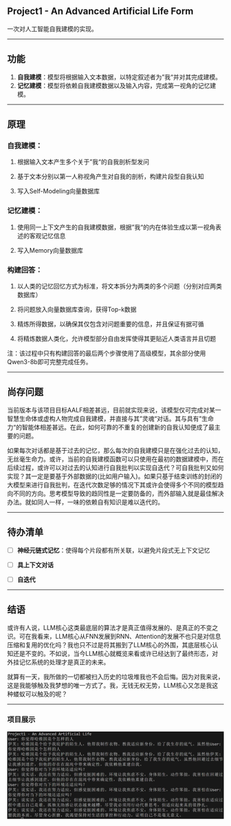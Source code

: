 ## Project1 - An Advanced Artificial Life Form

一次对人工智能自我建模的实现。

---

## 功能

1. **自我建模**：模型将根据输入文本数据，以特定叙述者为”我“并对其完成建模。
2. **记忆建模**：模型将依赖自我建模数据以及输入内容，完成第一视角的记忆建模。

---

## 原理

### 自我建模：

1. 根据输入文本产生多个关于”我“的自我剖析型发问

2. 基于文本分别以第一人称视角产生对自我的剖析，构建片段型自我认知

3. 写入Self-Modeling向量数据库

### 记忆建模：

1. 使用同一上下文产生的自我建模数据，根据”我“的内在体验生成以第一视角表述的客观记忆信息

2. 写入Memory向量数据库

### 构建回答：

1. 以人类的记忆回忆方式为标准，将文本拆分为两类的多个问题（分别对应两类数据库）

2. 将问题放入向量数据库查询，获得Top-k数据

3. 精炼所得数据，以确保其仅包含对问题重要的信息，并且保证有据可循

4. 将精炼数据人类化，允许模型部分自由发挥使得其更贴近人类语言并且切题

注：该过程中只有构建回答的最后两个步骤使用了高级模型，其余部分使用Qwen3-8b即可完整完成任务。

---

## 尚存问题

当前版本与该项目目标AALF相差甚远，目前就实现来说，该模型仅可完成对某一智慧生命体或虚构人物完成自我建模，并直接与其”灵魂“对话。其与具有”生命力“的智能体相差甚远。在此，如何可靠的不重复的创建新的自我认知便成了最主要的问题。

如果每次对话都是基于过去的记忆，那么每次的自我建模只是在强化过去的认知，无丝毫生命力。或许，当前的自我建模函数可以只使用在最初的数据建模中，而在后续过程，或许可以对过去的认知进行自我批判以实现自迭代？可自我批判又如何实现？其一定是要基于外部数据的(比如用户输入)。如果只基于结束训练的封闭的大模型来进行自我批判，在迭代次数足够的情况下其或许会使得多个不同的模型趋向不同的方向。思考模型导致的趋同性是一定要防备的，而外部输入就是最佳解决办法。就如同人一样，一味的依赖自有知识是难以迭代的。

---

## 待办清单

- [ ] **神经元链式记忆**：使得每个片段都有所关联，以避免片段式无上下文记忆

- [ ] **具上下文对话**

- [ ] **自迭代**

---

## 结语

或许有人说，LLM核心这类最底层的算法才是真正值得发展的、是真正的不变之识。可在我看来，LLM核心从FNN发展到RNN、Attention的发展不也只是对信息压缩和复用的优化吗？我也只不过是将其搬到了LLM核心的外围，其底层核心认知还是不变的。不如说，当今LLM核心就概览来看或许已经达到了最终形态，对外挂记忆系统的处理才是真正的未来。

就算有一天，我所做的一切都被扫入历史的垃圾堆我也不会后悔。因为对我来说，这是我能够触及我梦想的唯一方式了。我，无钱无权无势，LLM核心又怎是我这种蝼蚁可以触及的呢？

---

### 项目展示

![2025-09-19_20-50.png](./img/2025-09-19_20-50.png)
